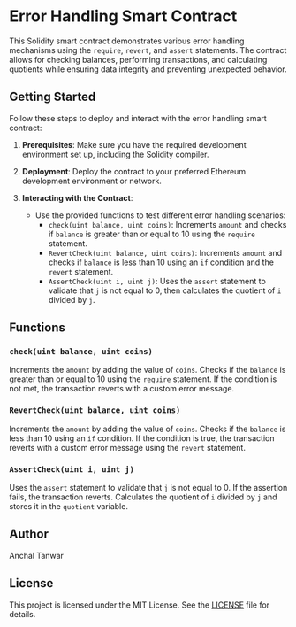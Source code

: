 # Error Handling Smart Contract

This Solidity smart contract demonstrates various error handling mechanisms using the `require`, `revert`, and `assert` statements. The contract allows for checking balances, performing transactions, and calculating quotients while ensuring data integrity and preventing unexpected behavior.

## Getting Started

Follow these steps to deploy and interact with the error handling smart contract:

1. **Prerequisites**: Make sure you have the required development environment set up, including the Solidity compiler.

2. **Deployment**: Deploy the contract to your preferred Ethereum development environment or network.

3. **Interacting with the Contract**:
   - Use the provided functions to test different error handling scenarios:
     - `check(uint balance, uint coins)`: Increments `amount` and checks if `balance` is greater than or equal to 10 using the `require` statement.
     - `RevertCheck(uint balance, uint coins)`: Increments `amount` and checks if `balance` is less than 10 using an `if` condition and the `revert` statement.
     - `AssertCheck(uint i, uint j)`: Uses the `assert` statement to validate that `j` is not equal to 0, then calculates the quotient of `i` divided by `j`.

## Functions

### `check(uint balance, uint coins)`

Increments the `amount` by adding the value of `coins`. Checks if the `balance` is greater than or equal to 10 using the `require` statement. If the condition is not met, the transaction reverts with a custom error message.

### `RevertCheck(uint balance, uint coins)`

Increments the `amount` by adding the value of `coins`. Checks if the `balance` is less than 10 using an `if` condition. If the condition is true, the transaction reverts with a custom error message using the `revert` statement.

### `AssertCheck(uint i, uint j)`

Uses the `assert` statement to validate that `j` is not equal to 0. If the assertion fails, the transaction reverts. Calculates the quotient of `i` divided by `j` and stores it in the `quotient` variable.

## Author
Anchal Tanwar

## License

This project is licensed under the MIT License. See the [LICENSE](LICENSE) file for details.

